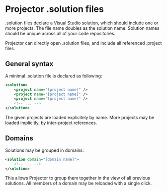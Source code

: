 # Projector .solution files

.solution files declare a Visual Studio solution, which should include one or more projects.
The file name doubles as the solution name.
Solution names should be unique across all of your code repositories.

Projector can directly open .solution files, and include all referenced .project files.

## General syntax

A minimal .solution file is declared as following:
```xml
<solution>
	<project name="[project name]" />
	<project name="[project name]" />
	<project name="[project name]" />
	<!-- ... -->
</solution>
```
The given projects are loaded explicitely by name.
More projects may be loaded implicitly, by inter-project references.

## Domains

Solutions may be grouped in domains:
```xml
<solution domain="[domain name]">
	<!-- ... -->
</solution>
```
This allows Projector to group them together in the view of all previous solutions.
All members of a domain may be reloaded with a single click.


